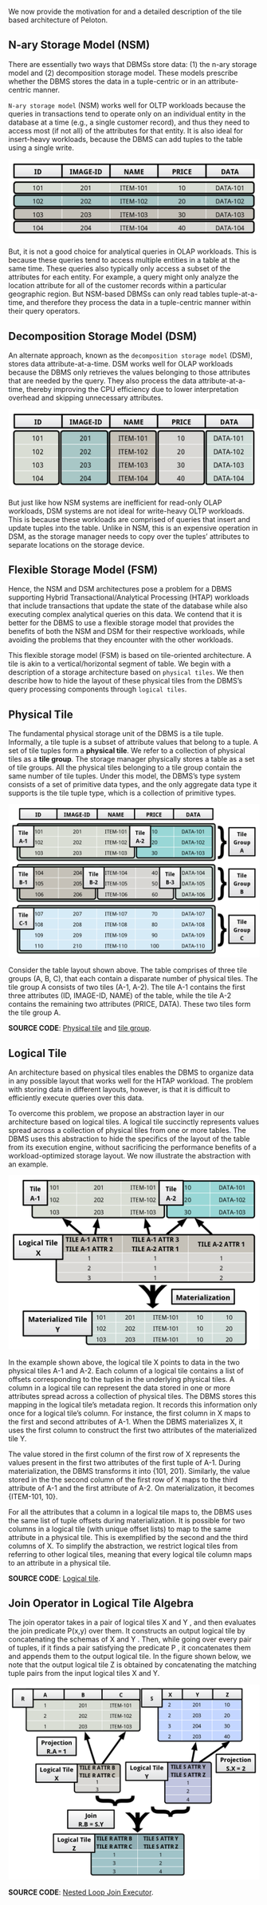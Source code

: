 We now provide the motivation for and a detailed description of the tile based architecture of Peloton.

## N-ary Storage Model (NSM)

There are essentially two ways that DBMSs store data: (1) the n-ary storage model and (2) decomposition storage model. These models prescribe whether the DBMS stores the data in a tuple-centric or in an attribute-centric manner.

`N-ary storage model` (NSM) works well for OLTP workloads because the queries in transactions tend to operate only on an individual entity in the database at a time (e.g., a single customer record), and thus they need to access most (if not all) of the attributes for that entity. It is also ideal for insert-heavy workloads, because the DBMS can add tuples to the table using a single write. 

![(NSM Diagram)](images/row.png)

But, it is not a good choice for analytical queries in OLAP workloads. This is because these queries tend to access multiple entities in a table at the same time. These queries also typically only access a subset of the attributes for each entity. For example, a query might only analyze the location attribute for all of the customer records within a particular geographic region. But NSM-based DBMSs can only read tables tuple-at-a-time, and therefore they process the data in a tuple-centric manner within their query operators.

## Decomposition Storage Model (DSM)

An alternate approach, known as the `decomposition storage model` (DSM), stores data attribute-at-a-time. DSM works well for OLAP workloads because the DBMS only retrieves the values belonging to those attributes that are needed by the query. They also process the data attribute-at-a-time, thereby improving the CPU efficiency due to lower interpretation overhead and skipping unnecessary attributes. 

![(DSM Diagram)](images/column.png)

But just like how NSM systems are inefficient for read-only OLAP workloads, DSM systems are not ideal for write-heavy OLTP workloads. This is because these workloads are comprised of queries that insert and update tuples into the table. Unlike in NSM, this is an expensive operation in DSM, as the storage manager needs to copy over the tuples’ attributes to separate locations on the storage device.

## Flexible Storage Model (FSM)

Hence, the NSM and DSM architectures pose a problem for a DBMS supporting Hybrid Transactional/Analytical Processing (HTAP) workloads that include transactions that update the state of the database while also executing complex analytical queries on this data. We contend that it is better for the DBMS to use a flexible storage model that provides the benefits of both the NSM and DSM for their respective workloads, while avoiding the problems that they encounter with the other workloads.

This flexible storage model (FSM) is based on tile-oriented architecture. A tile is akin to a vertical/horizontal segment of table. We begin with a description of a storage architecture based on `physical tiles`. We then describe how to hide the layout of these physical tiles from the DBMS’s query processing components through `logical tiles`.

## Physical Tile

The fundamental physical storage unit of the DBMS is a tile tuple. Informally, a tile tuple is a subset of attribute values that belong to a tuple. A set of tile tuples form a **physical tile**. We refer to a collection of physical tiles as a **tile group**. The storage manager physically stores a table as a set of tile groups. All the physical tiles belonging to a tile group contain the same number of tile tuples. Under this model, the DBMS’s type system consists of a set of primitive data types, and the only aggregate data type it supports is the tile tuple type, which is a collection of primitive types.

![(Physical Tile and Tile Group Diagram)](images/layout.png)

Consider the table layout shown above. The table comprises of three tile groups (A, B, C), that each contain a disparate number of physical tiles. The tile group A consists of two tiles (A-1, A-2). The tile A-1 contains the first three attributes (ID, IMAGE-ID, NAME) of the table, while the tile A-2 contains the remaining two attributes (PRICE, DATA). These two tiles form the tile group A.

**SOURCE CODE**: [Physical tile](https://github.com/cmu-db/peloton/blob/master/src/storage/tile.cpp) and [tile group](https://github.com/cmu-db/peloton/blob/master/src/storage/tile_group.cpp).

## Logical Tile

An architecture based on physical tiles enables the DBMS to organize data in any possible layout that works well for the HTAP workload. The problem with storing data in different layouts, however, is that it is difficult to efficiently execute queries over this data.

To overcome this problem, we propose an abstraction layer in our architecture based on logical tiles. A logical tile succinctly represents values spread across a collection of physical tiles from one or more tables. The DBMS uses this abstraction to hide the specifics of the layout of the table from its execution engine, without sacrificing the performance benefits of a workload-optimized storage layout. We now illustrate the abstraction with an example.

![(Logical Tile Diagram)](images/logical.png)

In the example shown above, the logical tile X points to data in the two physical tiles A-1 and A-2. Each column of a logical tile contains a list of offsets corresponding to the tuples in the underlying physical tiles. A column in a logical tile can represent the data stored in one or more attributes spread across a collection of physical tiles. The DBMS stores this mapping in the logical tile’s metadata region. It records this information only once for a logical tile’s column. For instance, the first column in X maps to the first and second attributes of A-1. When the DBMS materializes X, it uses the first column to construct the first two attributes of the materialized tile Y.

The value stored in the first column of the first row of X represents the values present in the first two attributes of the first tuple of A-1. During materialization, the DBMS transforms it into {101, 201}. Similarly, the value stored in the the second column of the first row of X maps to the third attribute of A-1 and the first attribute of A-2. On materialization, it becomes {ITEM-101, 10}.

For all the attributes that a column in a logical tile maps to, the DBMS uses the same list of tuple offsets during materialization. It is possible for two columns in a logical tile (with unique offset lists) to map to the same attribute in a physical tile. This is exemplified by the second and the third columns of X. To simplify the abstraction, we restrict logical tiles from referring to other logical tiles, meaning that every logical tile column maps to an attribute in a physical tile.

**SOURCE CODE**: [Logical tile](https://github.com/cmu-db/peloton/blob/master/src/executor/logical_tile.cpp).

## Join Operator in Logical Tile Algebra

The join operator takes in a pair of logical tiles X and Y , and then evaluates the join predicate P(x,y) over them. It constructs an output logical tile by concatenating the schemas of X and Y . Then, while going over every pair of tuples, if it finds a pair satisfying the predicate P , it concatenates them and appends them to the output logical tile. In the figure shown below, we note that the output logical tile Z is obtained by concatenating the matching tuple pairs from the input logical tiles X and Y.

![(Join Logical Tile Algebra Diagram)](images/join.png)

**SOURCE CODE**: [Nested Loop Join Executor](https://github.com/cmu-db/peloton/blob/master/src/executor/nested_loop_join_executor.cpp).